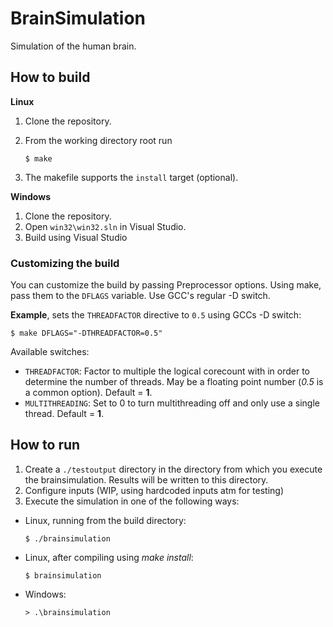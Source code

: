 # BrainSimulation

Simulation of the human brain.

## How to build

**Linux**
1. Clone the repository.
2. From the working directory root run

    ```
    $ make
    ```

3. The makefile supports the `install` target (optional).

**Windows**
1. Clone the repository.
2. Open `win32\win32.sln` in Visual Studio.
3. Build using Visual Studio

### Customizing the build

You can customize the build by passing Preprocessor options. Using make, pass them to the `DFLAGS` variable. Use GCC's regular -D switch.

**Example**, sets the `THREADFACTOR` directive to `0.5` using GCCs -D switch:

    $ make DFLAGS="-DTHREADFACTOR=0.5"

Available switches:
* `THREADFACTOR`: Factor to multiple the logical corecount with in order to determine the number of threads. May be a floating point number (*0.5* is a common option). Default = **1**.
* `MULTITHREADING`: Set to 0 to turn multithreading off and only use a single thread. Default = **1**.

## How to run

1. Create a `./testoutput` directory in the directory from which you execute the brainsimulation. Results will be written to this directory.
2. Configure inputs (WIP, using hardcoded inputs atm for testing)
3. Execute the simulation in one of the following ways:
  * Linux, running from the build directory:

    ```
    $ ./brainsimulation
    ```
    
  * Linux, after compiling using *make install*:
    
    ```
    $ brainsimulation
    ```
    
  * Windows:

    ```
    > .\brainsimulation
    ```
